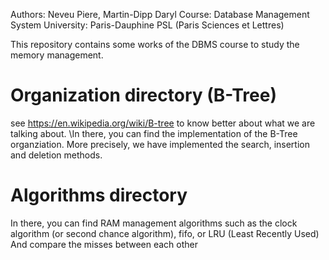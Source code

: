 Authors: Neveu Piere, Martin-Dipp Daryl
Course: Database Management System 
University: Paris-Dauphine PSL (Paris Sciences et Lettres)

This repository contains some works of the DBMS course to study the memory management.

# Organization directory (B-Tree)
see https://en.wikipedia.org/wiki/B-tree to know better about what we are talking about.
\In there, you can find the implementation of the B-Tree organziation. More precisely, we have implemented the search, insertion and deletion methods.

# Algorithms directory
In there, you can find RAM management algorithms such as the clock algorithm (or second chance algorithm), fifo, or LRU (Least Recently Used)
And compare the misses between each other
